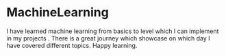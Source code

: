 # MachineLearning
I have learned machine learning from basics to level which I can implement in my projects . There is a great journey which showcase on which day I have covered different topics. Happy learning.
